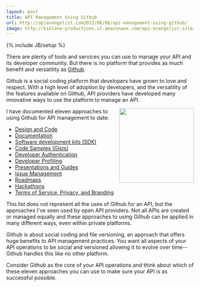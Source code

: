 ```yaml
---
layout: post
title: API Management Using Github
url: http://apievangelist.com2013/06/08/api-management-using-github/
image: http://kinlane-productions.s3.amazonaws.com/api-evangelist-site/blog/bw-github.jpg
---
```

{% include JB/setup %}<p>
     There are plenty of tools and services you can use to manage your API and its developer community. But there is no platform that provides as much benefit and versatility as <a title="Github" href="http://github.com">Github</a>.
</p>
<p>
     Github is a social coding platform that developers have grown to love and respect. With a high level of adoption by developers, and the versatility of the features available on Github, API providers have developed many innovative ways to use the platform to manage an API.
</p>
<p>
     <a title="Github" href="http://github.com"><img src="https://s3.amazonaws.com/kinlane-productions/bw-icons/bw-github.jpg"  width="200" align="right" /></a>
</p>
<p>
     I have documented eleven approaches to using Github for API management to date:
</p>
<ul>
     <li>
          <a href="http://apievangelist.com/2012/10/22/open-source-your-api-with-github/">Design and Code</a>
     </li>
     <li>
          <a href="http://apievangelist.com/2012/10/24/version-control-your-api-documentation-with-github/">Documentation</a>
     </li>
     <li>
          <a href="http://apievangelist.com/2012/10/25/sdk-management-for-your-api-with-github/">Software development kits (SDK)</a>
     </li>
     <li>
          <a href="http://apievangelist.com/2012/10/28/api-code-samples-via-gist/">Code Samples (Gists)</a>
     </li>
     <li>
          <a href="/2012/10/29/api-developer-login-using-github/">Developer Authentication</a>
     </li>
     <li>
          <a href="/2012/11/03/api-developer-profiling-using-github/">Developer Profiling</a>
     </li>
     <li>
          <a href="/2012/11/07/publish-your-api-presentations-and-guides-to-github/">Presentations and Guides</a>
     </li>
     <li>
          <a href="http://apievangelist.com/2012/09/23/api-issue-management-with-github/">Issue Management</a>
     </li>
     <li>
          <a href="http://apievangelist.com/2012/11/12/communicate-your-api-roadmap-with-github/">Roadmaps</a>
     </li>
     <li>
          <a href="/2012/03/21/using-github-for-your-hackathon/">Hackathons</a>
     </li>
     <li>
          <a href="http://apievangelist.com/2012/11/29/managing-api-terms-of-service-privacy-and-branding-with-github/">Terms of Service, Privacy, and Branding</a>
     </li>
</ul>
<p>
     This list does not represent all the uses of Github for an API, but the approaches I've seen used by open API providers. Not all APIs are created or managed equally and these approaches to using Github can be applied in many different ways, even within private platforms.
</p>
<p>
     Github is about social coding and file versioning, an approach that offers huge benefits to API management practices. You want all aspects of your API operations to be social and versioned allowing it to evolve over time--Github handles this like no other platform.
</p>
<p>
     Consider Github as the core of your API operations and think about which of these eleven approaches you can use to make sure your API is as successful possible.
</p>
